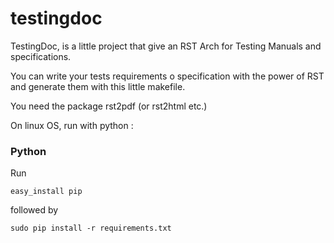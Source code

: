 testingdoc
==========

TestingDoc, is a little project that give an RST Arch for Testing Manuals and specifications.

You can write your tests requirements o specification with the power of RST and generate them with this little makefile.

You need the package rst2pdf (or rst2html etc.)

On linux OS, run with python :

### Python
Run

    easy_install pip

followed by

    sudo pip install -r requirements.txt
